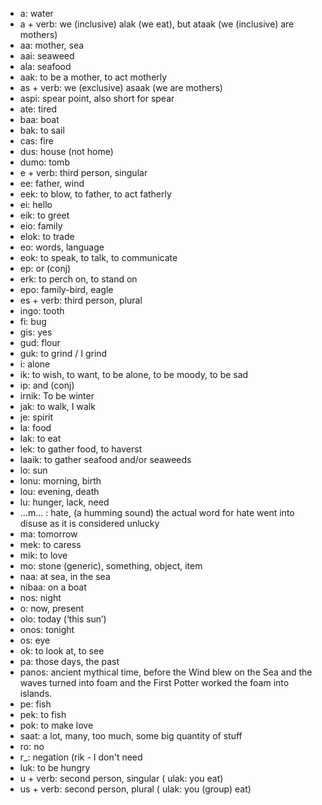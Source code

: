 * a: water
* a + verb: we (inclusive)  alak (we eat), but ataak (we (inclusive) are mothers)
* aa: mother, sea
* aai: seaweed
* ala: seafood
* aak: to be a mother, to act motherly
* as + verb: we (exclusive) asaak (we are mothers) 
* aspi: spear point, also short for spear
* ate: tired
* baa: boat
* bak: to sail
* cas: fire
* dus: house (not home)
* dumo: tomb
* e + verb: third person, singular
* ee: father, wind
* eek: to blow, to father, to act fatherly
* ei: hello
* eik: to greet
* eio: family
* elok: to trade
* eo: words, language
* eok: to speak, to talk, to communicate
* ep: or (conj)
* erk: to perch on, to stand on
* epo: family-bird, eagle
* es + verb: third person, plural
* ingo: tooth
* fi: bug
* gis: yes
* gud: flour
* guk: to grind / I grind
* i: alone
* ik: to wish, to want, to be alone, to be moody, to be sad
* ip: and (conj)
* irnik: To be winter
* jak: to walk, I walk
* je: spirit
* la: food
* lak: to eat
* lek: to gather food, to haverst
* laaik: to gather seafood and/or seaweeds
* lo: sun
* lonu: morning, birth
* lou: evening, death
* lu: hunger, lack, need
* ...m... : hate, (a humming sound) the actual word for hate went into disuse as it is considered unlucky
* ma: tomorrow
* mek: to caress
* mik: to love
* mo: stone (generic), something, object, item
* naa: at sea, in the sea
* nibaa: on a boat
* nos: night
* o: now, present
* olo: today (‘this sun’)
* onos: tonight
* os: eye
* ok: to look at, to see
* pa: those days, the past
* panos: ancient mythical time, before the Wind blew on the Sea and the waves turned into foam and the First Potter worked the  foam into islands.
* pe: fish
* pek: to fish
* pok: to make love
* saat: a lot, many, too much, some big quantity of stuff
* ro: no
* r_: negation (rik - I don't need
* luk: to be hungry
* u + verb: second person, singular ( ulak: you eat)
* us + verb: second person, plural ( ulak: you (group) eat)
